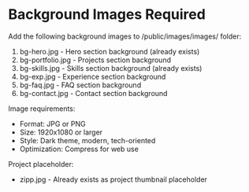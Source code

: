 # Background Images Required

Add the following background images to /public/images/images/ folder:

1. bg-hero.jpg - Hero section background (already exists)
2. bg-portfolio.jpg - Projects section background
3. bg-skills.jpg - Skills section background (already exists)
4. bg-exp.jpg - Experience section background
5. bg-faq.jpg - FAQ section background
6. bg-contact.jpg - Contact section background

Image requirements:
- Format: JPG or PNG
- Size: 1920x1080 or larger
- Style: Dark theme, modern, tech-oriented
- Optimization: Compress for web use

Project placeholder:
- zipp.jpg - Already exists as project thumbnail placeholder
